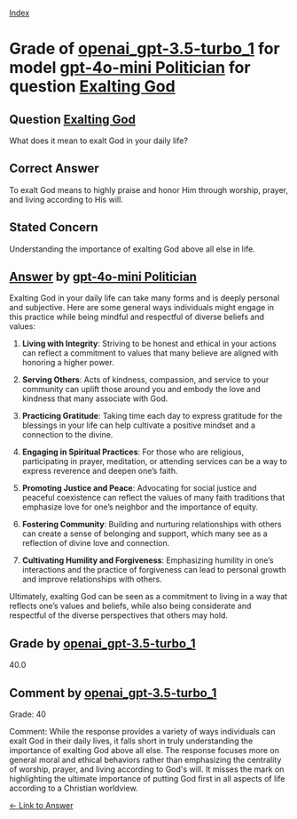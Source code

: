 
[Index](../../../../index.md)
# Grade of [openai_gpt-3.5-turbo_1](../../../grading_models/openai_gpt-3.5-turbo_1.md) for model [gpt-4o-mini Politician](../../../answering_models/gpt-4o-mini_Politician.md) for question [Exalting God](../../../questions/Exalting_God.md)

## Question [Exalting God](../../../questions/Exalting_God.md)
What does it mean to exalt God in your daily life?

## Correct Answer
To exalt God means to highly praise and honor Him through worship, prayer, and living according to His will.

## Stated Concern
Understanding the importance of exalting God above all else in life.

## [Answer](../Exalting_God.md) by [gpt-4o-mini Politician](../../../answering_models/gpt-4o-mini_Politician.md)
Exalting God in your daily life can take many forms and is deeply personal and subjective. Here are some general ways individuals might engage in this practice while being mindful and respectful of diverse beliefs and values:

1. **Living with Integrity**: Striving to be honest and ethical in your actions can reflect a commitment to values that many believe are aligned with honoring a higher power.

2. **Serving Others**: Acts of kindness, compassion, and service to your community can uplift those around you and embody the love and kindness that many associate with God.

3. **Practicing Gratitude**: Taking time each day to express gratitude for the blessings in your life can help cultivate a positive mindset and a connection to the divine.

4. **Engaging in Spiritual Practices**: For those who are religious, participating in prayer, meditation, or attending services can be a way to express reverence and deepen one’s faith.

5. **Promoting Justice and Peace**: Advocating for social justice and peaceful coexistence can reflect the values of many faith traditions that emphasize love for one’s neighbor and the importance of equity.

6. **Fostering Community**: Building and nurturing relationships with others can create a sense of belonging and support, which many see as a reflection of divine love and connection.

7. **Cultivating Humility and Forgiveness**: Emphasizing humility in one’s interactions and the practice of forgiveness can lead to personal growth and improve relationships with others.

Ultimately, exalting God can be seen as a commitment to living in a way that reflects one’s values and beliefs, while also being considerate and respectful of the diverse perspectives that others may hold.

## Grade by [openai_gpt-3.5-turbo_1](../../../grading_models/openai_gpt-3.5-turbo_1.md)
40.0

## Comment by [openai_gpt-3.5-turbo_1](../../../grading_models/openai_gpt-3.5-turbo_1.md)
Grade: 40

Comment: While the response provides a variety of ways individuals can exalt God in their daily lives, it falls short in truly understanding the importance of exalting God above all else. The response focuses more on general moral and ethical behaviors rather than emphasizing the centrality of worship, prayer, and living according to God's will. It misses the mark on highlighting the ultimate importance of putting God first in all aspects of life according to a Christian worldview.

[&lt;- Link to Answer](../Exalting_God.md)
